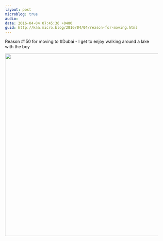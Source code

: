 ```yaml
---
layout: post
microblog: true
audio: 
date: 2016-04-04 07:45:36 +0400
guid: http://kaa.micro.blog/2016/04/04/reason-for-moving.html
---
```

Reason #150 for moving to #Dubai - I get to enjoy walking around a lake with the boy

<img src="https://www.kaa.bz/uploads/2018/231886d6f8.jpg" width="600" height="600" />
